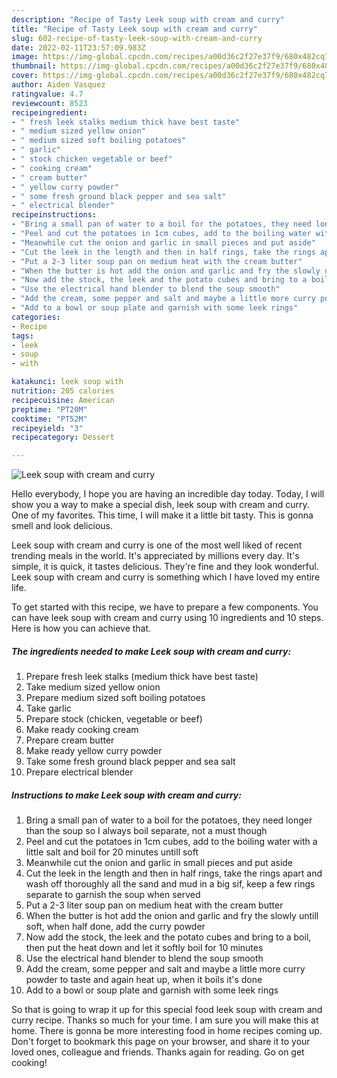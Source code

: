 ```yaml
---
description: "Recipe of Tasty Leek soup with cream and curry"
title: "Recipe of Tasty Leek soup with cream and curry"
slug: 602-recipe-of-tasty-leek-soup-with-cream-and-curry
date: 2022-02-11T23:57:09.983Z
image: https://img-global.cpcdn.com/recipes/a00d36c2f27e37f9/680x482cq70/leek-soup-with-cream-and-curry-recipe-main-photo.jpg
thumbnail: https://img-global.cpcdn.com/recipes/a00d36c2f27e37f9/680x482cq70/leek-soup-with-cream-and-curry-recipe-main-photo.jpg
cover: https://img-global.cpcdn.com/recipes/a00d36c2f27e37f9/680x482cq70/leek-soup-with-cream-and-curry-recipe-main-photo.jpg
author: Aiden Vasquez
ratingvalue: 4.7
reviewcount: 8523
recipeingredient:
- " fresh leek stalks medium thick have best taste"
- " medium sized yellow onion"
- " medium sized soft boiling potatoes"
- " garlic"
- " stock chicken vegetable or beef"
- " cooking cream"
- " cream butter"
- " yellow curry powder"
- " some fresh ground black pepper and sea salt"
- " electrical blender"
recipeinstructions:
- "Bring a small pan of water to a boil for the potatoes, they need longer than the soup so I always boil separate, not a must though"
- "Peel and cut the potatoes in 1cm cubes, add to the boiling water with a little salt and boil for 20 minutes untill soft"
- "Meanwhile cut the onion and garlic in small pieces and put aside"
- "Cut the leek in the length and then in half rings, take the rings apart and wash off thoroughly all the sand and mud in a big sif, keep a few rings separate to garnish the soup when served"
- "Put a 2-3 liter soup pan on medium heat with the cream butter"
- "When the butter is hot add the onion and garlic and fry the slowly untill soft, when half done, add the curry powder"
- "Now add the stock, the leek and the potato cubes and bring to a boil, then put the heat down and let it softly boil for 10 minutes"
- "Use the electrical hand blender to blend the soup smooth"
- "Add the cream, some pepper and salt and maybe a little more curry powder to taste and again heat up, when it boils it&#39;s done"
- "Add to a bowl or soup plate and garnish with some leek rings"
categories:
- Recipe
tags:
- leek
- soup
- with

katakunci: leek soup with 
nutrition: 205 calories
recipecuisine: American
preptime: "PT20M"
cooktime: "PT52M"
recipeyield: "3"
recipecategory: Dessert

---
```



![Leek soup with cream and curry](https://img-global.cpcdn.com/recipes/a00d36c2f27e37f9/680x482cq70/leek-soup-with-cream-and-curry-recipe-main-photo.jpg)

Hello everybody, I hope you are having an incredible day today. Today, I will show you a way to make a special dish, leek soup with cream and curry. One of my favorites. This time, I will make it a little bit tasty. This is gonna smell and look delicious.

Leek soup with cream and curry is one of the most well liked of recent trending meals in the world. It's appreciated by millions every day. It's simple, it is quick, it tastes delicious. They're fine and they look wonderful. Leek soup with cream and curry is something which I have loved my entire life.




To get started with this recipe, we have to prepare a few components. You can have leek soup with cream and curry using 10 ingredients and 10 steps. Here is how you can achieve that.

<!--inarticleads1-->

##### The ingredients needed to make Leek soup with cream and curry:

1. Prepare  fresh leek stalks (medium thick have best taste)
1. Take  medium sized yellow onion
1. Prepare  medium sized soft boiling potatoes
1. Take  garlic
1. Prepare  stock (chicken, vegetable or beef)
1. Make ready  cooking cream
1. Prepare  cream butter
1. Make ready  yellow curry powder
1. Take  some fresh ground black pepper and sea salt
1. Prepare  electrical blender




<!--inarticleads2-->

##### Instructions to make Leek soup with cream and curry:

1. Bring a small pan of water to a boil for the potatoes, they need longer than the soup so I always boil separate, not a must though
1. Peel and cut the potatoes in 1cm cubes, add to the boiling water with a little salt and boil for 20 minutes untill soft
1. Meanwhile cut the onion and garlic in small pieces and put aside
1. Cut the leek in the length and then in half rings, take the rings apart and wash off thoroughly all the sand and mud in a big sif, keep a few rings separate to garnish the soup when served
1. Put a 2-3 liter soup pan on medium heat with the cream butter
1. When the butter is hot add the onion and garlic and fry the slowly untill soft, when half done, add the curry powder
1. Now add the stock, the leek and the potato cubes and bring to a boil, then put the heat down and let it softly boil for 10 minutes
1. Use the electrical hand blender to blend the soup smooth
1. Add the cream, some pepper and salt and maybe a little more curry powder to taste and again heat up, when it boils it&#39;s done
1. Add to a bowl or soup plate and garnish with some leek rings




So that is going to wrap it up for this special food leek soup with cream and curry recipe. Thanks so much for your time. I am sure you will make this at home. There is gonna be more interesting food in home recipes coming up. Don't forget to bookmark this page on your browser, and share it to your loved ones, colleague and friends. Thanks again for reading. Go on get cooking!
